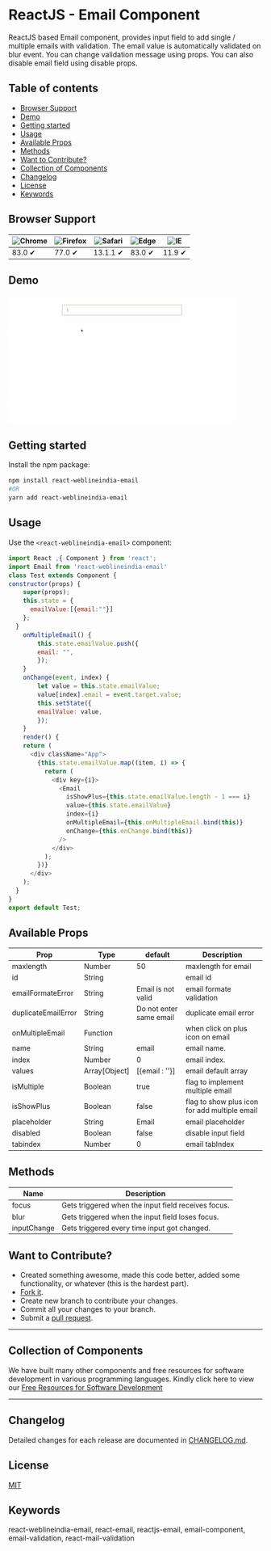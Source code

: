 # ReactJS - Email Component

ReactJS based Email component, provides input field to add single / multiple emails with validation. The email value is automatically validated on blur event. You can change validation message using props. You can also disable email field using disable props.

## Table of contents

- [Browser Support](#browser-support)
- [Demo](#demo)
- [Getting started](#getting-started)
- [Usage](#usage)
- [Available Props](#available-props)
- [Methods](#methods)
- [Want to Contribute?](#want-to-contribute)
- [Collection of Components](#collection-of-components)
- [Changelog](#changelog)
- [License](#license)
- [Keywords](#Keywords)

## Browser Support

| ![Chrome](https://raw.github.com/alrra/browser-logos/master/src/chrome/chrome_48x48.png) | ![Firefox](https://raw.github.com/alrra/browser-logos/master/src/firefox/firefox_48x48.png) | ![Safari](https://raw.github.com/alrra/browser-logos/master/src/safari/safari_48x48.png) | ![Edge](https://raw.github.com/alrra/browser-logos/master/src/edge/edge_48x48.png) | ![IE](https://raw.github.com/alrra/browser-logos/master/src/archive/internet-explorer_9-11/internet-explorer_9-11_48x48.png) |
| ---------------------------------------------------------------------------------------- | ------------------------------------------------------------------------------------------- | ---------------------------------------------------------------------------------------- | ---------------------------------------------------------------------------------- | ---------------------------------------------------------------------------------------------------------------------------- |
| 83.0 ✔                                                                                   | 77.0 ✔                                                                                      | 13.1.1 ✔                                                                                 | 83.0 ✔                                                                             | 11.9 ✔                                                                                                                       |

## Demo

[![](email.gif)](https://github.com/weblineindia/ReactJS-Email/email.gif)

## Getting started

Install the npm package:

```bash
npm install react-weblineindia-email
#OR
yarn add react-weblineindia-email
```

## Usage

Use the `<react-weblineindia-email>` component:

```js
import React ,{ Component } from 'react';
import Email from 'react-weblineindia-email'
class Test extends Component {
constructor(props) {
    super(props);
    this.state = {
      emailValue:[{email:""}]
    };
  }
    onMultipleEmail() {
        this.state.emailValue.push({
        email: "",
        });
    }
    onChange(event, index) {
        let value = this.state.emailValue;
        value[index].email = event.target.value;
        this.setState({
        emailValue: value,
        });
    }
    render() {
    return (
      <div className="App">
        {this.state.emailValue.map((item, i) => {
          return (
            <div key={i}>
              <Email
                isShowPlus={this.state.emailValue.length - 1 === i}
                value={this.state.emailValue}
                index={i}
                onMultipleEmail={this.onMultipleEmail.bind(this)}
                onChange={this.onChange.bind(this)}
              />
            </div>
          );
        })}
      </div>
    );
  }
}
export default Test;

```

## Available Props

| Prop                | Type          | default                 | Description                                   |
| ------------------- | ------------- | ----------------------- | --------------------------------------------- |
| maxlength           | Number        | 50                      | maxlength for email                           |
| id                  | String        |                         | email id                                      |
| emailFormateError   | String        | Email is not valid      | email formate validation                      |
| duplicateEmailError | String        | Do not enter same email | duplicate email error                         |
| onMultipleEmail     | Function      |                         | when click on plus icon on email              |
| name                | String        | email                   | email name.                                   |
| index               | Number        | 0                       | email index.                                  |
| values              | Array[Object] | [{email : ''}]          | email default array                           |
| isMultiple          | Boolean       | true                    | flag to implement multiple email              |
| isShowPlus          | Boolean       | false                   | flag to show plus icon for add multiple email |
| placeholder         | String        | Email                   | email placeholder                             |
| disabled            | Boolean       | false                   | disable input field                           |
| tabindex            | Number        | 0                       | email tabIndex                                |

## Methods

| Name        | Description                                         |
| ----------- | --------------------------------------------------- |
| focus       | Gets triggered when the input field receives focus. |
| blur        | Gets triggered when the input field loses focus.    |
| inputChange | Gets triggered every time input got changed.        |

## Want to Contribute?

- Created something awesome, made this code better, added some functionality, or whatever (this is the hardest part).
- [Fork it](http://help.github.com/forking/).
- Create new branch to contribute your changes.
- Commit all your changes to your branch.
- Submit a [pull request](http://help.github.com/pull-requests/).

---

## Collection of Components

We have built many other components and free resources for software development in various programming languages. Kindly click here to view our [Free Resources for Software Development](https://www.weblineindia.com/communities.html)

---

## Changelog

Detailed changes for each release are documented in [CHANGELOG.md](./CHANGELOG.md).

## License

[MIT](LICENSE)

[mit]: https://github.com/weblineindia/ReactJS-Email/blob/master/LICENSE

## Keywords
 
react-weblineindia-email, react-email, reactjs-email, email-component, email-validation, react-mail-validation
